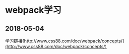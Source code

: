 # webpack学习
## 2018-05-04
学习链接[http://www.css88.com/doc/webpack/concepts/](http://www.css88.com/doc/webpack/concepts/)
